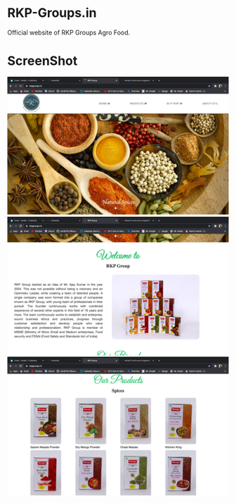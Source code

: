 # RKP-Groups.in
Official website of RKP Groups Agro Food.

<h1>ScreenShot</h1>
<img src="out1.png">
<br>
<img src="out2.png">
<br>
<img src="out3.png">
